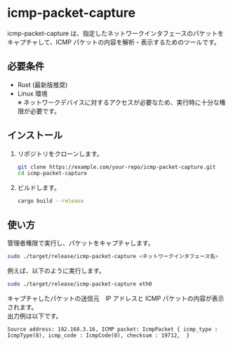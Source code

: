 # icmp-packet-capture

icmp-packet-capture は、指定したネットワークインタフェースのパケットをキャプチャして、ICMP パケットの内容を解析・表示するためのツールです。

## 必要条件

- Rust (最新版推奨)
- Linux 環境  
  ※ ネットワークデバイスに対するアクセスが必要なため、実行時に十分な権限が必要です。

## インストール

1. リポジトリをクローンします。

   ```sh
   git clone https://example.com/your-repo/icmp-packet-capture.git
   cd icmp-packet-capture
   ```

2. ビルドします。  

   ```sh
   cargo build --release
   ```

## 使い方

管理者権限で実行し、パケットをキャプチャします。  

```sh
sudo ./target/release/icmp-packet-capture <ネットワークインタフェース名>
```

例えば、以下のように実行します。  

```sh
sudo ./target/release/icmp-packet-capture eth0
```

キャプチャしたパケットの送信元　IP アドレスと ICMP パケットの内容が表示されます。  
出力例は以下です。  

```
Source address: 192.168.3.16, ICMP packet: IcmpPacket { icmp_type : IcmpType(8), icmp_code : IcmpCode(0), checksum : 19712,  }
```